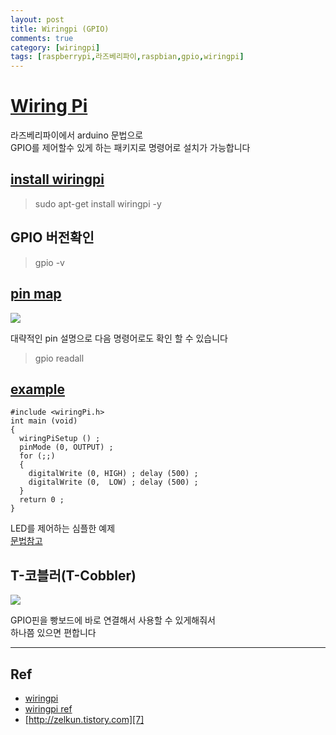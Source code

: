 ```yaml
---
layout: post
title: Wiringpi (GPIO)
comments: true
category: [wiringpi]
tags: [raspberrypi,라즈베리파이,raspbian,gpio,wiringpi]
---
```


# [Wiring Pi][1]

라즈베리파이에서 arduino 문법으로  
GPIO를 제어할수 있게 하는 패키지로 명령어로 설치가 가능합니다

## [install wiringpi][2]

> sudo apt-get install wiringpi -y

## GPIO 버전확인  

> gpio -v

## [pin map][3]

<img src="http://wiringpi.com/wp-content/uploads/2013/03/gpio1.png">

대략적인 pin 설명으로 다음 명령어로도 확인 할 수 있습니다 

> gpio readall


## [example][4]

<pre><code>#include &lt;wiringPi.h&gt;
int main (void)
{
  wiringPiSetup () ;
  pinMode (0, OUTPUT) ;
  for (;;)
  {
    digitalWrite (0, HIGH) ; delay (500) ;
    digitalWrite (0,  LOW) ; delay (500) ;
  }
  return 0 ;
}</code></pre>

LED를 제어하는 심플한 예제  
[문법참고][6]

## T-코블러(T-Cobbler)

<img src="https://img1.daumcdn.net/thumb/R1280x0/?scode=mtistory2&fname=http%3A%2F%2Fcfile5.uf.tistory.com%2Fimage%2F2272A6355946AC9C0FDD19">

GPIO핀을 빵보드에 바로 연결해서 사용할 수 있게해줘서  
하나쯤 있으면 편합니다

---

## Ref

- [wiringpi][1]  
- [wiringpi ref][5]
- [http://zelkun.tistory.com][7]

[1]: http://wiringpi.com/
[2]: http://wiringpi.com/download-and-install/
[3]: http://wiringpi.com/pins/
[4]: http://wiringpi.com/examples/
[5]: http://wiringpi.com/reference/
[6]: http://wiringpi.com/reference/core-functions/
[7]: https://zelkun.tistory.com/entry/000-Raspberry-Pi-라즈베리-파이-GPIO-T-Cobbler-T-코블러-연결하기

